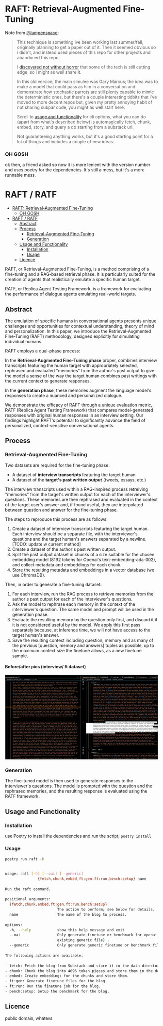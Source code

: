 # RAFT: Retrieval-Augmented Fine-Tuning

Note from [@lumpenspace](http://x.com/lumpenspace):

> This technique is something ive been working last summer/fall, originally planning to get a paper out of it. Then it seemed obvious so i didn't, and instead used
> pieces of this repo for other projects and abandoned this repo.
>
> I [discovered not without horror](https://x.com/lumpenspace/status/1769809977030426831?s=20) that some of the tech is still cutting edge, so i might as well share it.
>
> In this old version, the main simulee was Gary Marcus; the idea was to make a model that could pass as him in a conversation and demonstrate how stochastic
> parrots are still plenty capable to mimic the deterministic ones, but there's a couple interesting tidbits that i've moved to more decent repos but, given my 
> pretty annoying habit of not sharing subpar code, you might as well start here.
>
> Scroll to [usage and functionality](#usage-and-functionality) for cli options, what you can do (apart from what's described below) is automagically fetch, chunk, embed, story, and query a db starting from a substack url.
> 
> Not guaranteeing anything works, but it's a good starting point for a lot of things and includes a couple of new ideas.

### OH GOSH

ok then, a friend asked so now it is more lenient with the version number and uses poetry for the dependencies. It's still a mess, but it's a more runnable mess.

# RAFT / RATF

- [RAFT: Retrieval-Augmented Fine-Tuning](#raft-retrieval-augmented-fine-tuning)
    - [OH GOSH](#oh-gosh)
- [RAFT / RATF](#raft--ratf)
  - [Abstract](#abstract)
  - [Process](#process)
    - [Retrieval-Augmented Fine-Tuning](#retrieval-augmented-fine-tuning)
    - [Generation](#generation)
  - [Usage and Functionality](#usage-and-functionality)
    - [Installation](#installation)
    - [Usage](#usage)
  - [Licence](#licence)

RAFT, or Retrieval-Augmented Fine-Tuning, is a method comprising of a fine-tuning and a RAG-based retrieval phase. It is particularly suited for the creation of agents that realistically emulate a specific human target.

RATF, or Replica Agent Testing Framework, is a framework for evaluating the performance of dialogue agents emulating real-world targets.

## Abstract

The emulation of specific humans in conversational agents presents unique challenges and opportunities for contextual understanding, theory of mind and personalization. In this paper, we introduce the Retrieval-Augmented Fine-Tuning (RAFT) methodology, designed explicitly for simulating individual humans.

RAFT employs a dual-phase process:

In the **Retrieval-Augmented Fine-Tuning phase** proper, combines interview transcripts featuring the human target with appropriately selected, rephrased and evaluated "memories" from the author's past output to give the model a sense of the way the target human combines past writings with the current context to generate responses.

In the **generation phase**, these memories augment the language model's responses to create a nuanced and personalized dialogue.

We demonstrate the efficacy of RAFT through a unique evaluation metric, RATF (Replica Agent Testing Framework) that compares model-generated responses with original human responses in an interview setting. Our findings highlight RAFT's potential to significantly advance the field of personalized, context-sensitive conversational agents.

## Process

### Retrieval-Augmented Fine-Tuning

Two datasets are required for the fine-tuning phase:

- A dataset of **interview transcripts** featuring the target human
- A dataset of the **target's past written output** (tweets, essays, etc.)

The interview transcripts used within a RAG-inspired process retreiving "memories" from the target's written output for each of the interviewer's questions. These memories are then rephrased and evaluated in the context of the target user's answer and, if found useful, they are interpolated between question and answer for the fine-tuning phase.

The steps to reproduce this process are as follows:

1. Create a dataset of interview transcripts featuring the target human. Each interview should be a separate file, with the interviewer's questions and the target human's answers separated by a newline. [TODO: update w current method]
2. Create a dataset of the author's past written output.
3. Split the past output dataset in chunks of a size suitable for the chosen embedding model (8192 tokens for Openai's text-embedding-ada-002), and collect metadata and embeddings for each chunk.
4. Store the resulting metadata and embeddings in a vector database (we use ChromaDB).

Then, in order to generate a fine-tuning dataset:

1. For each interview, run the RAG process to retrieve memories from the author's past output for each of the interviewer's questions.
2. Ask the model to rephrase each memory in the context of the interviewer's question. The same model and prompt will be used in the generation phase.
3. Evaluate the resulting memory by the question only first, and discard it if it is not considered useful by the model. We apply this first pass separately because, at inference time, we will not have access to the target human's answer.
4. Save the resulting context including question, memory and as many of the previous [question, memory and answers] tuples as possible, up to the maximum context size the finetune allows, as a new finetune sample.

#### Before/after pics (interview/ ft dataset)

![](https://github.com/lumpenspace/raft/blob/main/Screenshot%202024-03-18%20at%2021.05.39.png?raw=true)

### Generation

The fine-tuned model is then used to generate responses to the interviewer's questions. The model is prompted with the question and the rephrased memories, and the resulting response is evaluated using the RATF framework.


## Usage and Functionality

### Installation

use Poetry to install the dependencies and run the script; `poetry install`

### Usage

```bash
poetry run raft -h
```

```bash

usage: raft [-h] [--oai] [--generic]
               {fetch,chunk,embed,ft:gen,ft:run,bench:setup} name

Run the raft command.

positional arguments:
  {fetch,chunk,embed,ft:gen,ft:run,bench:setup}
                        The action to perform; see below for details.
  name                  The name of the blog to process.

options:
  -h, --help            show this help message and exit
  --oai                 Only generate finetune or benchmark for openai (from
                        existing generic file) .
  --generic             Only generate generic finetune or benchmark file.

The following actions are available:

- fetch: Fetch the blog from Substack and store it in the data directory.
- chunk: Chunk the blog into 4096 token pieces and store them in the data directory.
- embed: Create embeddings for the chunks and store them.
- ft:gen: Generate finetune files for the blog.
- ft:run: Run the finetune job for the blog.
- bench:setup: Setup the benchmark for the blog.
```

## Licence

public domain, whatevs
